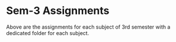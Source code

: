 <h1>Sem-3 Assignments</h1>
<p>Above are the assignments for each subject of 3rd semester with a dedicated folder for each subject.</p>
